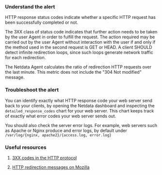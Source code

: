 ### Understand the alert

HTTP response status codes indicate whether a specific HTTP request has been successfully completed or not.

The 3XX class of status code indicates that further action needs to be taken by the user Agent in order to fulfill the request. The action required may be carried out by the user Agent without interaction with the user if and only if the method used in the second request is GET or HEAD. A client SHOULD detect infinite redirection loops, since such loops generate network traffic for each redirection.

The Netdata Agent calculates the ratio of redirection HTTP requests over the last minute. This metric does not include the "304 Not modified" message.

### Troubleshoot the alert

You can identify exactly what HTTP response code your web server send back to your clients, by opening the Netdata dashboard and inspecting the `detailed_response_codes` chart for your web server. This chart keeps
track of exactly what error codes your web server sends out. 

You should also check the server error logs. For example, web servers such as Apache or Nginx produce and error logs, by default under `/var/log/{nginx, apache2}/{access.log, error.log}`

### Useful resources

1. [3XX codes in the HTTP protocol](https://datatracker.ietf.org/doc/html/rfc2616#section-10.3)

2. [HTTP redirection messages on Mozilla](https://developer.mozilla.org/en-US/docs/Web/HTTP/Status#redirection_messages)


